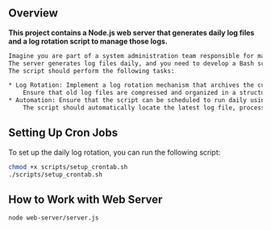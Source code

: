 ## Overview

**This project contains a Node.js web server that generates daily log files and a log rotation script to manage those logs.**

```bash
Imagine you are part of a system administration team responsible for managing a web server. 
The server generates log files daily, and you need to develop a Bash script to analyze these logs efficiently. 
The script should perform the following tasks:

* Log Rotation: Implement a log rotation mechanism that archives the current log file and creates a new one at the beginning of each day. 
    Ensure that old log files are compressed and organized in a structured manner (e.g., archived in a separate directory).
* Automation: Ensure that the script can be scheduled to run daily using a cron job. 
    The script should automatically locate the latest log file, process it, and generate reports without manual intervention.
```

## Setting Up Cron Jobs

To set up the daily log rotation, you can run the following script:

```bash
chmod +x scripts/setup_crontab.sh
./scripts/setup_crontab.sh
```

## How to Work with Web Server

```bash
node web-server/server.js
```